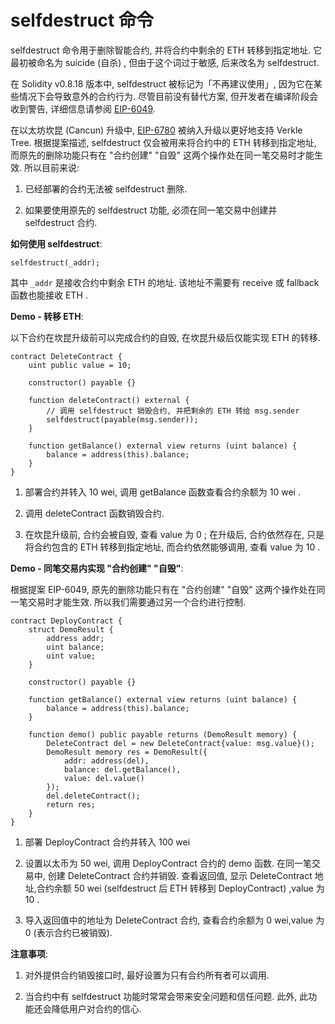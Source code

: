 # selfdestruct 命令

selfdestruct 命令用于删除智能合约, 并将合约中剩余的 ETH 转移到指定地址. 它最初被命名为 suicide (自杀) , 但由于这个词过于敏感, 后来改名为 selfdestruct.

在 Solidity v0.8.18 版本中, selfdestruct 被标记为「不再建议使用」, 因为它在某些情况下会导致意外的合约行为. 尽管目前没有替代方案, 但开发者在编译阶段会收到警告, 详细信息请参阅 [EIP-6049](https://eips.ethereum.org/EIPS/eip-6049).

在以太坊坎昆 (Cancun) 升级中, [EIP-6780](https://eips.ethereum.org/EIPS/eip-6780) 被纳入升级以更好地支持 Verkle Tree. 根据提案描述, selfdestruct 仅会被用来将合约中的 ETH 转移到指定地址, 而原先的删除功能只有在 "合约创建" "自毁" 这两个操作处在同一笔交易时才能生效. 所以目前来说:

1. 已经部署的合约无法被 selfdestruct 删除.

2. 如果要使用原先的 selfdestruct 功能, 必须在同一笔交易中创建并 selfdestruct 合约.

**如何使用 selfdestruct**:

```solidity
selfdestruct(_addr);
```

其中 `_addr` 是接收合约中剩余 ETH 的地址. 该地址不需要有 receive 或 fallback 函数也能接收 ETH .

**Demo - 转移 ETH**:

以下合约在坎昆升级前可以完成合约的自毁, 在坎昆升级后仅能实现 ETH 的转移.

```solidity
contract DeleteContract {
    uint public value = 10;

    constructor() payable {}

    function deleteContract() external {
        // 调用 selfdestruct 销毁合约, 并把剩余的 ETH 转给 msg.sender
        selfdestruct(payable(msg.sender));
    }

    function getBalance() external view returns (uint balance) {
        balance = address(this).balance;
    }
}
```

1. 部署合约并转入 10 wei, 调用 getBalance 函数查看合约余额为 10 wei .

2. 调用 deleteContract 函数销毁合约.

3. 在坎昆升级前, 合约会被自毁, 查看 value 为 0 ; 在升级后, 合约依然存在, 只是将合约包含的 ETH 转移到指定地址, 而合约依然能够调用, 查看 value 为 10 .

**Demo - 同笔交易内实现 "合约创建" "自毁"**:

根据提案 EIP-6049, 原先的删除功能只有在 "合约创建" "自毁" 这两个操作处在同一笔交易时才能生效. 所以我们需要通过另一个合约进行控制.

```solidity
contract DeployContract {
    struct DemoResult {
        address addr;
        uint balance;
        uint value;
    }

    constructor() payable {}

    function getBalance() external view returns (uint balance) {
        balance = address(this).balance;
    }

    function demo() public payable returns (DemoResult memory) {
        DeleteContract del = new DeleteContract{value: msg.value}();
        DemoResult memory res = DemoResult({
            addr: address(del),
            balance: del.getBalance(),
            value: del.value()
        });
        del.deleteContract();
        return res;
    }
}
```

1. 部署 DeployContract 合约并转入 100 wei

2. 设置以太币为 50 wei, 调用 DeployContract 合约的 demo 函数. 在同一笔交易中, 创建 DeleteContract 合约并销毁. 查看返回值, 显示 DeleteContract 地址,合约余额 50 wei (selfdestruct 后 ETH 转移到 DeployContract) ,value 为 10 .

3. 导入返回值中的地址为 DeleteContract 合约, 查看合约余额为 0 wei,value 为 0 (表示合约已被销毁).

**注意事项**:

1.  对外提供合约销毁接口时, 最好设置为只有合约所有者可以调用.

2.  当合约中有 selfdestruct 功能时常常会带来安全问题和信任问题. 此外, 此功能还会降低用户对合约的信心.

<br><br>
